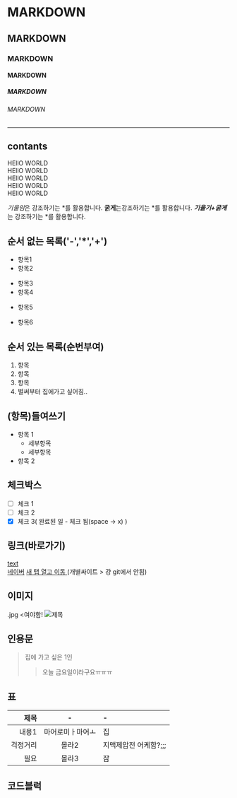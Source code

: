 <!-- 주석(제목) --> 

# MARKDOWN 
## MARKDOWN
### MARKDOWN
#### MARKDOWN
##### MARKDOWN
###### MARKDOWN

<!-- 수평선(구분선) : '---' '***' , '___'--> 
---
contants
---

<!-- 줄바꿈(문장끝 space 2회,<br태그>) --> 
<!-- <..> : 태그 --> 
HEllO WORLD   
HEllO WORLD<br>
HEllO WORLD<br>
HEllO WORLD<br>
HEllO WORLD<br>

<!-- 강조 (기울임 : * , 굵게 : **, 굵게+기운임 : ***) -->
*기울임*은 강조하기는 *를 활용합니다.
**굵게**는강조하기는 *를 활용합니다.
***기울기+굵게***는 강조하기는 *를 활용합니다.

<!-- 목록 -->
## 순서 없는 목록('-','*','+')
- 항목1
- 항목2
* 항목3
* 항목4
- 항목5
+ 항목6
## 순서 있는 목록(순번부여)
1. 항목
2. 항목
3. 항목
4. 벌써부터 집에가고  싶어짐..
## (항목)들여쓰기
-  항목 1
   - 세부항목
   - 세부항목  
-  항목 2

  ## 체크박스
  - [ ] 체크 1
  - [ ] 체크 2
  - [x] 체크 3( 완료된 일 - 체크 됨(space -> x) )

## 링크(바로가기)
[text](URL)  
[네이버](https://naver.com)
<a href = "(https://naver.com" target="_blank">새 탭 열고 이동 </a> (개별싸이트 > 걍 git에서 안됨)

## 이미지
.jpg <여야함!
![제목](./test.image.jpf) <!--현재위치 . 폴더 /-->
## 인용문
>집에 가고 싶은 1인
>>오늘 금요일이라구요ㅠㅠㅠ

## 표 
|제목|-|-|
|-:|:-:|:-|
|내용1|마어로미ㅏ마어ㅗ|집|
|걱정거리|몰라2|지맥제압전 어케함?;;;|
|필요|몰라3|잠|

## 코드블럭

